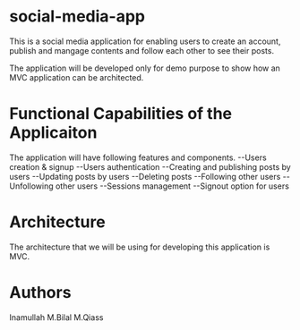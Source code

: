 # social-media-app
This is a social media application for enabling users to create an account, publish and mangage contents and follow each other to see their posts. 

The application will be developed only for demo purpose to show how an MVC application can be architected. 

# Functional Capabilities of the Applicaiton 
The application will have following features and components. 
  --Users creation & signup
  --Users authentication
  --Creating and publishing posts by users
  --Updating posts by users
  --Deleting posts
  --Following other users
  --Unfollowing other users 
  --Sessions management
  --Signout option for users
  
  
  # Architecture 
  The architecture that we will be using for developing this application is MVC. 
  
  
  # Authors 
  Inamullah
  M.Bilal
  M.Qiass
  

